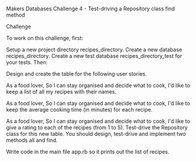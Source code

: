 Makers Databases Challenge 4 - Test-driving a Repository class find method

Challenge

To work on this challenge, first:

Setup a new project directory recipes_directory.
Create a new database recipes_directory.
Create a new test database recipes_directory_test for your tests.
Then:

Design and create the table for the following user stories.

As a food lover,
So I can stay organised and decide what to cook,
I'd like to keep a list of all my recipes with their names.

As a food lover,
So I can stay organised and decide what to cook,
I'd like to keep the average cooking time (in minutes) for each recipe.

As a food lover,
So I can stay organised and decide what to cook,
I'd like to give a rating to each of the recipes (from 1 to 5).
Test-drive the Repository class for this new table. You should design, test-drive and implement two methods all and find.

Write code in the main file app.rb so it prints out the list of recipes.


